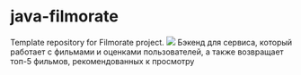 # java-filmorate
Template repository for Filmorate project.
![](C:\Users\user\dev\java-filmorate\PUBLIC_FILMORATE.png)
Бэкенд для сервиса, который работает с фильмами и оценками пользователей, а также возвращает топ-5 фильмов, рекомендованных к просмотру
